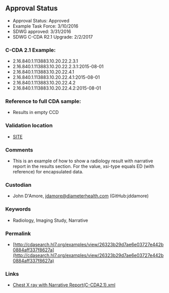 ## Approval Status 

* Approval Status: Approved
* Example Task Force: 3/10/2016
* SDWG approved: 3/31/2016
* SDWG C-CDA R2.1 Upgrade: 2/2/2017

### C-CDA 2.1 Example:


* 2.16.840.1.113883.10.20.22.2.3.1
* 2.16.840.1.113883.10.20.22.2.3.1:2015-08-01
* 2.16.840.1.113883.10.20.22.4.1
* 2.16.840.1.113883.10.20.22.4.1:2015-08-01
* 2.16.840.1.113883.10.20.22.4.2
* 2.16.840.1.113883.10.20.22.4.2:2015-08-01

### Reference to full CDA sample:
* Results in empty CCD



### Validation location

* [SITE](https://site.healthit.gov/sandbox-ccda/ccda-validator)



### Comments

* This is an example of how to show a radiology result with narrative report in the results section. For the value, xsi-type equals ED (with reference) for encapsulated data.

### Custodian

* John D'Amore, jdamore@diameterhealth.com (GitHub:jddamore)

### Keywords

* Radiology, Imaging Study, Narrative

### Permalink

* [http://cdasearch.hl7.org/examples/view/26323b29d7ae6e03727e442b0884aff337f8627a](http://cdasearch.hl7.org/examples/view/26323b29d7ae6e03727e442b0884aff337f8627a)

### Links

* [Chest X ray with Narrative Report(C-CDA2.1).xml](https://github.com/HL7/C-CDA-Examples/tree/master/Results/Results%20Radiology%20with%20Image%20Narrative/Chest%20X%20ray%20with%20Narrative%20Report%28C-CDA2.1%29.xml)
